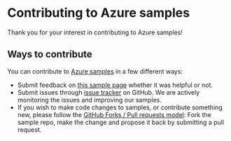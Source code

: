 # Contributing to Azure samples

Thank you for your interest in contributing to Azure samples!

## Ways to contribute

You can contribute to [Azure samples](https://azure.microsoft.com/documentation/samples/) in a few different ways:

- Submit feedback on [this sample page](https://azure.microsoft.com/documentation/samples/resources-java-deploy-virtual-machine-with-managed-disks-using-arm-template/) whether it was helpful or not.  
- Submit issues through [issue tracker](https://github.com/Azure-Samples/resources-java-deploy-virtual-machine-with-managed-disks-using-arm-template/issues) on GitHub. We are actively monitoring the issues and improving our samples.
- If you wish to make code changes to samples, or contribute something new, please follow the [GitHub Forks / Pull requests model](https://help.github.com/articles/fork-a-repo/): Fork the sample repo, make the change and propose it back by submitting a pull request.